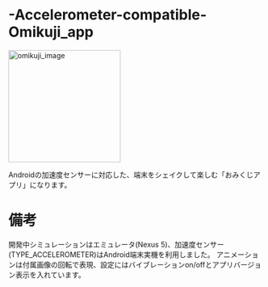# -Accelerometer-compatible-Omikuji_app

<img width="222" alt="omikuji_image" src="https://user-images.githubusercontent.com/50135286/78133715-e7e9ec00-7459-11ea-8222-9740ca17d010.PNG">

Androidの加速度センサーに対応した、端末をシェイクして楽しむ「おみくじアプリ」になります。

# 備考
開発中シミュレーションはエミュレータ(Nexus 5)、加速度センサー(TYPE_ACCELEROMETER)はAndroid端末実機を利用しました。
アニメーションは付属画像の回転で表現、設定にはバイブレーションon/offとアプリバージョン表示を入れています。

